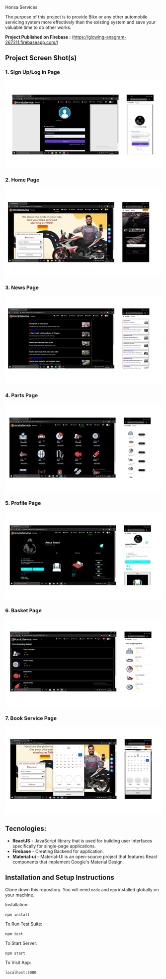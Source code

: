 Honsa Services

The purpose of this project is to provide Bike or any other automobile servicing system more effectively than the existing system and 
save your valuable time to do other works.

**Project Published on Firebase :** (https://glowing-anagram-267211.firebaseapp.com/)

## Project Screen Shot(s)

### 1. Sign Up/Log in Page
<img src="https://github.com/Aman2221/FINAL_YEAR_PROJECT/blob/main/src/img/PAGES/LOGIN.png" alt="preview" /> <br />

### 2. Home Page
<img src="https://github.com/Aman2221/FINAL_YEAR_PROJECT/blob/main/src/img/PAGES/HOMEPAGE.png" alt="preview" /> <br />

### 3. News Page
<img src="https://github.com/Aman2221/FINAL_YEAR_PROJECT/blob/main/src/img/PAGES/NEWS%20FINAL.png" alt="preview" />

### 4. Parts Page
<img src="https://github.com/Aman2221/FINAL_YEAR_PROJECT/blob/main/src/img/PAGES/PARTS.png" alt="preview" />

### 5. Profile Page
<img src="https://github.com/Aman2221/FINAL_YEAR_PROJECT/blob/main/src/img/PAGES/PROFILE.png" alt="preview" />

### 6. Basket Page
<img src="https://github.com/Aman2221/FINAL_YEAR_PROJECT/blob/main/src/img/PAGES/BASKET.png" alt="preview" />

### 7. Book Service Page
<img src="https://github.com/Aman2221/FINAL_YEAR_PROJECT/blob/main/src/img/PAGES/BOOK%20NOW.png" alt="preview" />


## Tecnologies:

- **ReactJS** - JavaScript library that is used for building user interfaces specifically for single-page applications.
- **Firebase** -  Creating Backend for application.
- **Material-ui** - Material-UI is an open-source project that features React components that implement Google's Material Design.

## Installation and Setup Instructions

Clone down this repository. You will need `node` and `npm` installed globally on your machine.  

Installation:

`npm install`  

To Run Test Suite:  

`npm test`  

To Start Server:

`npm start`  

To Visit App:

`localhost:3000`  

